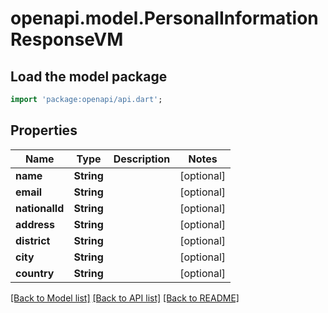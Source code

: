 # openapi.model.PersonalInformationResponseVM

## Load the model package
```dart
import 'package:openapi/api.dart';
```

## Properties
Name | Type | Description | Notes
------------ | ------------- | ------------- | -------------
**name** | **String** |  | [optional] 
**email** | **String** |  | [optional] 
**nationalId** | **String** |  | [optional] 
**address** | **String** |  | [optional] 
**district** | **String** |  | [optional] 
**city** | **String** |  | [optional] 
**country** | **String** |  | [optional] 

[[Back to Model list]](../README.md#documentation-for-models) [[Back to API list]](../README.md#documentation-for-api-endpoints) [[Back to README]](../README.md)



